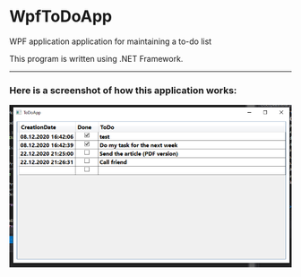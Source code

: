 # WpfToDoApp

WPF application application for maintaining a to-do list

This program is written using .NET Framework.

<hr>

<p><h3>Here is a screenshot of how this application works:</h3></p>

<p><img src="Screen.png"></p>
